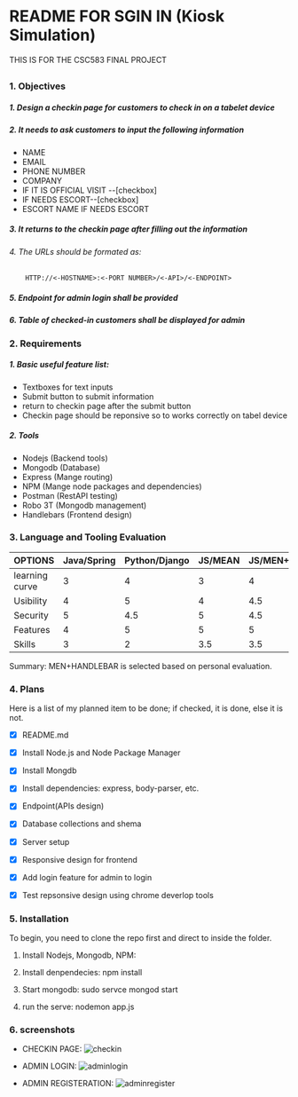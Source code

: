 # README FOR SGIN IN (Kiosk Simulation)
THIS IS FOR THE CSC583 FINAL PROJECT 



##

### 1. Objectives

##### 1. Design a checkin page for customers to check in on a tabelet device
##### 2. It needs to ask customers to input the following information
   *  NAME
   *  EMAIL
   *  PHONE NUMBER
   *  COMPANY
   *  IF IT IS OFFICIAL VISIT --[checkbox]
   *  IF NEEDS ESCORT--[checkbox]
   * ESCORT NAME IF NEEDS ESCORT
##### 3. It returns to the checkin page after filling out the information
###### 4. The URLs should be formated as:

 		HTTP://<-HOSTNAME>:<-PORT NUMBER>/<-API>/<-ENDPOINT>
    
    
##### 5.  Endpoint for admin login shall be provided
##### 6.  Table of checked-in customers shall be displayed for admin



### 2. Requirements



##### 1. Basic useful feature list:

 * Textboxes for text inputs
 * Submit button to submit information
 * return to checkin page after the submit button
 * Checkin page should be reponsive so to works correctly on tabel device

##### 2. Tools

 * Nodejs (Backend tools)
 * Mongodb (Database)
 * Express (Mange routing)
 * NPM	(Mange node packages and dependencies)
 * Postman (RestAPI testing)
 * Robo 3T (Mongodb management)
 * Handlebars (Frontend design)


### 3. Language and Tooling Evaluation

OPTIONS |Java/Spring | Python/Django|JS/MEAN | JS/MEN+HANDLEBAR|
------------|------------ | ------------|------------ | -------------
learning curve|  3  |   4  |  3  | 4
Usibility     |  4  |   5  |  4  | 4.5
Security      |  5  |   4.5 |  5  | 4.5
Features      |  4  |   5   |   5   | 5
Skills        |  3  |   2   |  3.5   | 3.5

Summary: MEN+HANDLEBAR is selected based on personal evaluation.


### 4. Plans
 Here is a list of my planned item to be done; if checked, it is done, else it is not.
 
 
 - [x] README.md
 - [x] Install Node.js and Node Package Manager
 - [x] Install Mongdb 
 - [x] Install dependencies: express, body-parser, etc.
 - [x] Endpoint(APIs design)
 - [x] Database collections and shema
 - [x] Server setup
 - [x] Responsive design for frontend
 - [x] Add login feature for admin to login
 - [x] Test repsonsive design using chrome deverlop tools

 
### 5. Installation
 
To begin, you need to clone the repo first and direct to inside the folder.
 
1. Install Nodejs, Mongodb, NPM:

2. Install denpendecies:
      npm install
  
3. Start mongodb:
      sudo servce mongod start
     
4. run the serve:
      nodemon app.js
      
 









### 6. screenshots 

* CHECKIN PAGE:
![checkin](https://user-images.githubusercontent.com/22812046/33916559-4c209d74-df5e-11e7-8590-f6fab9dae812.PNG)

* ADMIN LOGIN:
![adminlogin](https://user-images.githubusercontent.com/22812046/33916601-7c93d034-df5e-11e7-9ff6-4eb9e13a510b.PNG)

* ADMIN REGISTERATION:
![adminregister](https://user-images.githubusercontent.com/22812046/33916646-a9984452-df5e-11e7-9b96-ea537379a4b8.PNG)

